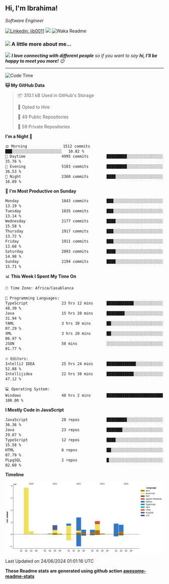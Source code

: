 <h2>Hi, I'm Ibrahima! </h2>
<p><em>Software Engineer 
</em></p>


[![Linkedin: iib0011](https://img.shields.io/badge/-iib0011-blue?style=flat-square&logo=Linkedin&logoColor=white&link=https://www.linkedin.com/in/iib0011/)](https://www.linkedin.com/in/iib0011/)
![](https://visitor-badge.glitch.me/badge?page_id=iib0011)
![Waka Readme](https://github.com/iib0011/iib0011/workflows/Waka%20Readme/badge.svg)


### <img src="https://media.giphy.com/media/VgCDAzcKvsR6OM0uWg/giphy.gif" width="50"> A little more about me...  


<img src="https://media.giphy.com/media/LnQjpWaON8nhr21vNW/giphy.gif" width="60"> <em><b>I love connecting with different people</b> so if you want to say <b>hi, I'll be happy to meet you more!</b> 😊</em>

---
<!--START_SECTION:waka-->
![Code Time](http://img.shields.io/badge/Code%20Time-3%2C503%20hrs%2017%20mins-blue)

**🐱 My GitHub Data** 

> 📦 310.1 kB Used in GitHub's Storage 
 > 
> 💼 Opted to Hire
 > 
> 📜 49 Public Repositories 
 > 
> 🔑 59 Private Repositories 
 > 
**I'm a Night 🦉** 

```text
🌞 Morning                1512 commits        ███░░░░░░░░░░░░░░░░░░░░░░   10.82 % 
🌆 Daytime                4995 commits        █████████░░░░░░░░░░░░░░░░   35.76 % 
🌃 Evening                5103 commits        █████████░░░░░░░░░░░░░░░░   36.53 % 
🌙 Night                  2360 commits        ████░░░░░░░░░░░░░░░░░░░░░   16.89 % 
```
📅 **I'm Most Productive on Sunday** 

```text
Monday                   1843 commits        ███░░░░░░░░░░░░░░░░░░░░░░   13.19 % 
Tuesday                  1835 commits        ███░░░░░░░░░░░░░░░░░░░░░░   13.14 % 
Wednesday                2177 commits        ████░░░░░░░░░░░░░░░░░░░░░   15.58 % 
Thursday                 1917 commits        ███░░░░░░░░░░░░░░░░░░░░░░   13.72 % 
Friday                   1911 commits        ███░░░░░░░░░░░░░░░░░░░░░░   13.68 % 
Saturday                 2093 commits        ████░░░░░░░░░░░░░░░░░░░░░   14.98 % 
Sunday                   2194 commits        ████░░░░░░░░░░░░░░░░░░░░░   15.71 % 
```


📊 **This Week I Spent My Time On** 

```text
🕑︎ Time Zone: Africa/Casablanca

💬 Programming Languages: 
TypeScript               23 hrs 12 mins      ████████████░░░░░░░░░░░░░   48.30 % 
Java                     15 hrs 20 mins      ████████░░░░░░░░░░░░░░░░░   31.94 % 
YAML                     3 hrs 30 mins       ██░░░░░░░░░░░░░░░░░░░░░░░   07.29 % 
XML                      3 hrs 20 mins       ██░░░░░░░░░░░░░░░░░░░░░░░   06.97 % 
JSON                     50 mins             ░░░░░░░░░░░░░░░░░░░░░░░░░   01.77 % 

🔥 Editors: 
IntelliJ IDEA            25 hrs 24 mins      █████████████░░░░░░░░░░░░   52.88 % 
Intellijidea             22 hrs 38 mins      ████████████░░░░░░░░░░░░░   47.12 % 

💻 Operating System: 
Windows                  48 hrs 2 mins       █████████████████████████   100.00 % 
```

**I Mostly Code in JavaScript** 

```text
JavaScript               28 repos            █████████░░░░░░░░░░░░░░░░   36.36 % 
Java                     23 repos            ███████░░░░░░░░░░░░░░░░░░   29.87 % 
TypeScript               12 repos            ████░░░░░░░░░░░░░░░░░░░░░   15.58 % 
HTML                     6 repos             ██░░░░░░░░░░░░░░░░░░░░░░░   07.79 % 
PLpgSQL                  2 repos             █░░░░░░░░░░░░░░░░░░░░░░░░   02.60 % 
```



**Timeline**

![Lines of Code chart](https://raw.githubusercontent.com/iib0011/iib0011/master/assets/bar_graph.png)


 Last Updated on 24/06/2024 01:01:16 UTC
<!--END_SECTION:waka-->

**These Readme stats are generated using github action [awesome-readme-stats](https://github.com/iib0011/waka-readme-stats)**

